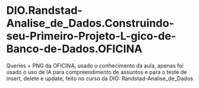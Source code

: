# DIO.Randstad-Analise_de_Dados.Construindo-seu-Primeiro-Projeto-L-gico-de-Banco-de-Dados.OFICINA
Queries + PNG da OFICINA, usado o conhecimento da aula, apenas foi usado o uso de IA para compreendimento de assuntos e para o teste de insert, delete e update, feito no curso da DIO: Randstad-Analise_de_Dados
